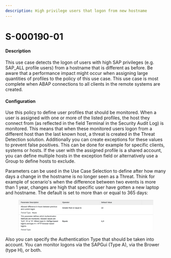 ```yaml
---
description: High privilege users that logon from new hostname
---
```


# S-000190-01

#### Description

This use case detects the logon of users with high SAP privileges (e.g. SAP\_ALL profile users) from a hostname that is different as before. Be aware that a performance impact might occur when assigning large quantities of profiles to the policy of this use case. This use case is most complete when ABAP connections to all clients in the remote systems are created.

#### Configuration

Use this policy to define user profiles that should be monitored. When a user is assigned with one or more of the listed profiles, the host they connect from (as reflected in the field Terminal in the Security Audit Log) is monitored. This means that when these monitored users logon from a different host than the last known host, a threat is created in the Threat Detection solution. Additionally you can create exceptions for these values to prevent false positives. This can be done for example for specific clients, systems or hosts. If the user with the assigned profile is a shared account, you can define multiple hosts in the exception field or alternatively use a Group to define hosts to exclude.

Parameters can be used in the Use Case Selection to define after how many days a change in the hostname is no longer seen as a Threat. Think for example of scenario's when the difference between two events is more than 1 year, changes are high that specific user have gotten a new laptop and hostname. The default is set to more than or equal to 365 days:

<figure><img src="../../.gitbook/assets/image.png" alt=""><figcaption></figcaption></figure>

Also you can specify the Authentication Type that should be taken into account. You can monitor logons via the SAPGui (Type A), via the Brower (type H), or both.
